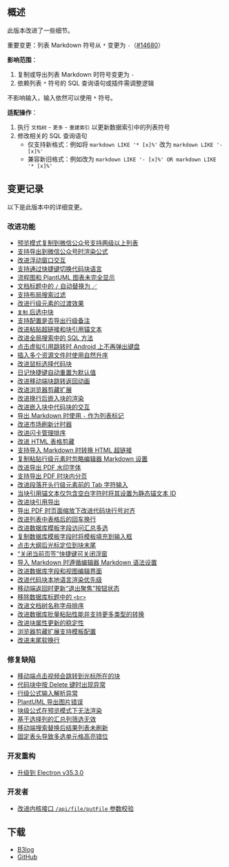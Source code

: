 ## 概述

此版本改进了一些细节。

重要变更：列表 Markdown 符号从 `*` 变更为 `-`（[#14680](https://github.com/siyuan-note/siyuan/issues/14680)）

**影响范围**：

1. 复制或导出列表 Markdown 时符号变更为 `-`
2. 依赖列表 `*` 符号的 SQL 查询语句或插件需调整逻辑

不影响输入，输入依然可以使用 `*` 符号。

**适配操作**：

1. 执行 `文档树` - `更多` - `重建索引` 以更新数据索引中的列表符号
2. 修改相关的 SQL 查询语句
   * 仅支持新格式：例如将 `markdown LIKE '* [x]%'` 改为 `markdown LIKE '- [x]%'`
   * 兼容新旧格式：例如改为 `markdown LIKE '- [x]%' OR markdown LIKE '* [x]%'`

## 变更记录

以下是此版本中的详细变更。

### 改进功能

* [预览模式复制到微信公众号支持两级以上列表](https://github.com/siyuan-note/siyuan/issues/11276)
* [支持导出到微信公众号时渲染公式](https://github.com/siyuan-note/siyuan/issues/12571)
* [改进浮动窗口交互](https://github.com/siyuan-note/siyuan/issues/13296)
* [支持通过快捷键切换代码块语言](https://github.com/siyuan-note/siyuan/issues/14126)
* [流程图和 PlantUML 图表未完全显示](https://github.com/siyuan-note/siyuan/issues/14132)
* [文档标题中的 `/` 自动替换为 `／`](https://github.com/siyuan-note/siyuan/issues/14134)
* [支持布局搜索过滤](https://github.com/siyuan-note/siyuan/issues/14176)
* [改进行级元素的过渡效果](https://github.com/siyuan-note/siyuan/issues/14290)
* [`复制` 后选中块](https://github.com/siyuan-note/siyuan/issues/14567)
* [支持配置是否导出行级备注](https://github.com/siyuan-note/siyuan/issues/14605)
* [改进粘贴超链接和块引用锚文本](https://github.com/siyuan-note/siyuan/issues/14625)
* [改进全局搜索中的 SQL 方法](https://github.com/siyuan-note/siyuan/issues/14641)
* [点击虚拟引用跳转时 Android 上不再弹出键盘](https://github.com/siyuan-note/siyuan/issues/14642)
* [插入多个资源文件时使用自然升序](https://github.com/siyuan-note/siyuan/issues/14643)
* [改进鼠标选择代码块](https://github.com/siyuan-note/siyuan/pull/14646)
* [日记快捷键自动重置为默认值](https://github.com/siyuan-note/siyuan/issues/14652)
* [改进移动端块跳转返回动画](https://github.com/siyuan-note/siyuan/issues/14655)
* [改进浏览器剪藏扩展](https://github.com/siyuan-note/siyuan/issues/14669)
* [改进换行后嵌入块的渲染](https://github.com/siyuan-note/siyuan/issues/14672)
* [改进嵌入块中代码块的交互](https://github.com/siyuan-note/siyuan/issues/14678)
* [导出 Markdown 时使用 `-` 作为列表标记](https://github.com/siyuan-note/siyuan/issues/14680)
* [改进市场刷新计时器](https://github.com/siyuan-note/siyuan/issues/14685)
* [改进闪卡管理排序](https://github.com/siyuan-note/siyuan/issues/14686)
* [改进 HTML 表格剪藏](https://github.com/siyuan-note/siyuan/issues/14688)
* [支持导入 Markdown 时转换 HTML 超链接](https://github.com/siyuan-note/siyuan/issues/14689)
* [复制粘贴行级元素时忽略编辑器 Markdown 设置](https://github.com/siyuan-note/siyuan/issues/14690)
* [改进导出 PDF 水印字体](https://github.com/siyuan-note/siyuan/issues/14693)
* [支持导出 PDF 时块内分页](https://github.com/siyuan-note/siyuan/issues/14702)
* [改进段落开头行级元素前的 Tab 字符输入](https://github.com/siyuan-note/siyuan/issues/14703)
* [当块引用锚文本仅包含空白字符时将其设置为静态锚文本 ID](https://github.com/siyuan-note/siyuan/issues/14704)
* [改进块引用导出](https://github.com/siyuan-note/siyuan/issues/14710)
* [导出 PDF 时页面缩放下改进代码块行号对齐](https://github.com/siyuan-note/siyuan/issues/14719)
* [改进列表中表格后的回车换行](https://github.com/siyuan-note/siyuan/issues/14720)
* [改进数据库模板字段访问汇总多选](https://github.com/siyuan-note/siyuan/issues/14723)
* [复制数据库模板字段时将模板填充到输入框](https://github.com/siyuan-note/siyuan/issues/14724)
* [点击大纲后光标定位到块末尾](https://github.com/siyuan-note/siyuan/issues/14725)
* [“关闭当前页签”快捷键可关闭浮窗](https://github.com/siyuan-note/siyuan/issues/14729)
* [导入 Markdown 时遵循编辑器 Markdown 语法设置](https://github.com/siyuan-note/siyuan/issues/14731)
* [改进数据库字段和视图编辑界面](https://github.com/siyuan-note/siyuan/issues/14765)
* [改进代码块本地语言渲染优先级](https://github.com/siyuan-note/siyuan/issues/14767)
* [移动端返回时更新“退出聚焦”按钮状态](https://github.com/siyuan-note/siyuan/issues/14769)
* [移除数据库标题中的 `<br>`](https://github.com/siyuan-note/siyuan/issues/14770)
* [改进文档树名称字母排序](https://github.com/siyuan-note/siyuan/issues/14773)
* [改进数据库批量粘贴性能并支持更多类型的转换](https://github.com/siyuan-note/siyuan/issues/14780)
* [改进块属性更新的稳定性](https://github.com/siyuan-note/siyuan/issues/14797)
* [浏览器剪藏扩展支持模板配置](https://github.com/siyuan-note/siyuan/issues/14801)
* [改进末尾软换行](https://github.com/siyuan-note/siyuan/issues/14807)

### 修复缺陷

* [移动端点击视频会跳转到光标所在的块](https://github.com/siyuan-note/siyuan/issues/14569)
* [代码块中按 Delete 键时出现异常](https://github.com/siyuan-note/siyuan/issues/14645)
* [行级公式输入解析异常](https://github.com/siyuan-note/siyuan/issues/14666)
* [PlantUML 导出图片错误](https://github.com/siyuan-note/siyuan/issues/14668)
* [块级公式在预览模式下无法渲染](https://github.com/siyuan-note/siyuan/issues/14671)
* [基于选择列的汇总列筛选无效](https://github.com/siyuan-note/siyuan/issues/14706)
* [移动端搜索替换后结果列表未刷新](https://github.com/siyuan-note/siyuan/issues/14715)
* [固定表头导致多选单元格高亮错位](https://github.com/siyuan-note/siyuan/issues/14777)

### 开发重构

* [升级到 Electron v35.3.0](https://github.com/siyuan-note/siyuan/issues/14660)

### 开发者

* [改进内核接口 `/api/file/putFile` 参数校验](https://github.com/siyuan-note/siyuan/issues/14658)

## 下载

* [B3log](https://b3log.org/siyuan/download.html)
* [GitHub](https://github.com/siyuan-note/siyuan/releases)
